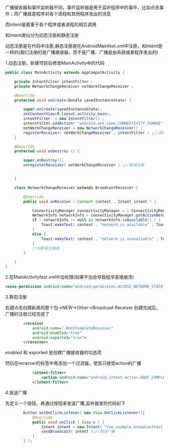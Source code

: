 广播接收器和事件监听器不同，事件监听器是用于监听程序中的事件，比如点击事件；而广播就是程序对各个进程和其他程序发出的消息

而Intent是着重于各个程序或者进程的相互调用

和Intent类似分为动态注册和静态注册

动态注册是在代码中注册,静态注册是在AndroidMainfest.xml中注册，和Intent是一样的(我们注册的是广播接收器，而不是广播，广播是由系统或者程序发出的)

1.动态注册，新建项目后修改MainActivity中的代码
```java
public class MainActivity extends AppCompatActivity {

    private IntentFilter intentFilter ;
    private NetworkChangeReceiver netWorkChangeReceiver ;

    @Override
    protected void onCreate(Bundle savedInstanceState) {

        super.onCreate(savedInstanceState);
        setContentView(R.layout.activity_main);
        intentFilter  = new IntentFilter() ;
        intentFilter.addAction( "android.net.conn.CONNECTIVITY_CHANGE" ) ;//这里添加相应的action(取决于要监听什么样的广播，这里关于网络改变时发出的广播的值就是上面的字符串)
        netWorkChangeReceiver = new NetworkChangeReceiver() ;
        registerReceiver( netWorkChangeReceiver , intentFilter ) ;//这就是注册代码(动态)
    }

    @Override
    protected void onDestroy () {

        super.onDestroy();
        unregisterReceiver( netWorkChangeReceiver ) ;//取消注册


    }

    class NetworkChangeReceiver extends BroadcastReceiver {

        @Override
        public void onReceive ( Context context , Intent intent ) {

            ConnectivityManager connectivityManager = ( ConnectivityManager ) getSystemService( Context.CONNECTIVITY_SERVICE ) ;
            NetworkInfo networkInfo = connectivityManager.getActiveNetworkInfo( ) ;
            if ( networkInfo != null && networkInfo.isAvailable() ) {
                Toast.makeText( context , "network is available" , Toast.LENGTH_SHORT ).show();
            }
            else {
                Toast.makeText( context , "network is unavailable" , Toast.LENGTH_SHORT ).show();
            }
            //判断有无网络
        }

    }
}
```
2.在MainActivityfest.xml中加权限(如果不加会导致程序直接崩溃)
```xml
<uses-permission android:name="android.permission.ACCESS_NETWORK_STATE" />
```

3.静态注册

右键点击创建新类的那个包->NEW->Other->Broadcast Receiver
创建完成后，广播的注册已经完成了
```xml
        <receiver
            android:name=".BootCompleteReceiver"
            android:enabled="true"
            android:exported="true">
        </receiver>
```
enabled 和 exported 是创建广播接收器的勾选项

然后在recerver的标签中再添加一个过滤器，使其只接受action的广播
```xml
            <intent-filter>
                <action android:name="android.intent.action.BOOT_COMPLETED" />
            </intent-filter>
```

4.发送广播

先定义一个按钮，再通过按钮来发送广播,监听器里的代码如下
```java
        button.setOnClickListener( new View.OnClickListener(){
            @Override
            public void onClick ( View v ) {
                Intent intent = new Intent( "com.example.broadcasttest.MY_BROADCAST") ;
                sendBroadcast( intent );//发送广播
            }
        } );
```
